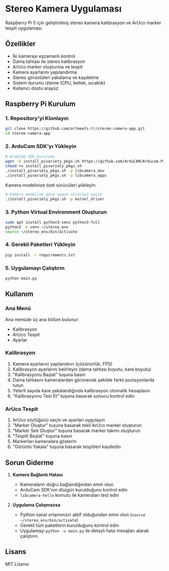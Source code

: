 # Stereo Kamera Uygulaması

Raspberry Pi 5 için geliştirilmiş stereo kamera kalibrasyon ve ArUco marker tespit uygulaması.

## Özellikler

- İki kamerayı eşzamanlı kontrol
- Dama tahtası ile stereo kalibrasyon
- ArUco marker oluşturma ve tespit
- Kamera ayarlarını yapılandırma
- Stereo görüntüleri yakalama ve kaydetme
- Sistem durumu izleme (CPU, bellek, sıcaklık)
- Kullanıcı dostu arayüz

## Raspberry Pi Kurulum

### 1. Repository'yi Klonlayın

```bash
git clone https://github.com/artmeets-tr/stereo-camera-app.git
cd stereo-camera-app
```

### 2. ArduCam SDK'yı Yükleyin

```bash
# ArduCam SDK kurulumu
wget -O install_pivariety_pkgs.sh https://github.com/ArduCAM/Arducam-Pivariety-V4L2-Driver/releases/download/install_script/install_pivariety_pkgs.sh
chmod +x install_pivariety_pkgs.sh
./install_pivariety_pkgs.sh -p libcamera_dev
./install_pivariety_pkgs.sh -p libcamera_apps
```

Kamera modelinize özel sürücüleri yükleyin:
```bash
# Kamera modeline göre uygun sürücüyü seçin
./install_pivariety_pkgs.sh -p kernel_driver
```

### 3. Python Virtual Environment Oluşturun

```bash
sudo apt install python3-venv python3-full
python3 -m venv ~/stereo_env
source ~/stereo_env/bin/activate
```

### 4. Gerekli Paketleri Yükleyin

```bash
pip install -r requirements.txt
```

### 5. Uygulamayı Çalıştırın

```bash
python main.py
```

## Kullanım

### Ana Menü

Ana menüde üç ana bölüm bulunur:
- Kalibrasyon
- ArUco Tespit
- Ayarlar

### Kalibrasyon

1. Kamera ayarlarını yapılandırın (çözünürlük, FPS)
2. Kalibrasyon ayarlarını belirleyin (dama tahtası boyutu, kare boyutu)
3. "Kalibrasyonu Başlat" tuşuna basın
4. Dama tahtasını kameralardan görünecek şekilde farklı pozisyonlarda tutun
5. Yeterli sayıda kare yakalandığında kalibrasyon otomatik hesaplanır
6. "Kalibrasyonu Test Et" tuşuna basarak sonucu kontrol edin

### ArUco Tespit

1. ArUco sözlüğünü seçin ve ayarları uygulayın
2. "Marker Oluştur" tuşuna basarak tekil ArUco marker oluşturun
3. "Marker Seti Oluştur" tuşuna basarak marker takımı oluşturun
4. "Tespiti Başlat" tuşuna basın
5. Markerları kameralara gösterin
6. "Görüntü Yakala" tuşuna basarak tespitleri kaydedin

## Sorun Giderme

1. **Kamera Bağlantı Hatası**
   - Kameraların doğru bağlandığından emin olun
   - ArduCam SDK'nın düzgün kurulduğunu kontrol edin
   - `libcamera-hello` komutu ile kameraları test edin

2. **Uygulama Çalışmazsa**
   - Python sanal ortamınızın aktif olduğundan emin olun (`source ~/stereo_env/bin/activate`)
   - Gerekli tüm paketlerin kurulduğunu kontrol edin
   - Uygulamayı `python -v main.py` ile detaylı hata mesajları alarak çalıştırın

## Lisans

MIT Lisansı